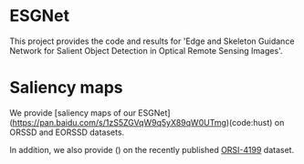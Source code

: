 # ESGNet
This project provides the code and results for 'Edge and Skeleton Guidance Network for Salient
Object Detection in Optical Remote Sensing Images'.
# Saliency maps
   We provide [saliency maps of our ESGNet] (https://pan.baidu.com/s/1zS5ZGVqW9q5yX89qW0UTmg)(code:hust) on ORSSD and EORSSD datasets.
   
   In addition, we also provide () on the recently published [ORSI-4199](https://github.com/wchao1213/ORSI-SOD) dataset.
   

